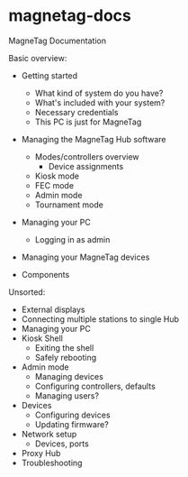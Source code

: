 # magnetag-docs
MagneTag Documentation

Basic overview:
* Getting started
  * What kind of system do you have?
  * What's included with your system?
  * Necessary credentials
  * This PC is just for MagneTag
* Managing the MagneTag Hub software
  * Modes/controllers overview
    * Device assignments
  * Kiosk mode
  * FEC mode
  * Admin mode
  * Tournament mode
* Managing your PC
  * Logging in as admin
* Managing your MagneTag devices

* Components

Unsorted:
* External displays
* Connecting multiple stations to single Hub
* Managing your PC
* Kiosk Shell
  * Exiting the shell
  * Safely rebooting
* Admin mode
  * Managing devices
  * Configuring controllers, defaults
  * Managing users?
* Devices
  * Configuring devices
  * Updating firmware?
* Network setup
  * Devices, ports
* Proxy Hub
* Troubleshooting
